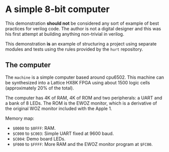 # A simple 8-bit computer

This demonstration **should not** be considered any sort of example of
best practices for verilog code.  The author is not a digital designer and
this was his first attempt at building anything non-trivial in verilog.

This demonstration **is** an example of structuring a project using
separate modules and tests using the rules provided by the `hurt`
repository.

## The computer

The `machine` is a simple computer based around cpu6502.  This machine
can be synthesized into a Lattice HX8K FPGA using about 1500 logic cells
(approximately 20% of the total).

The computer has 4K of RAM, 4K of ROM and two peripherals: a UART and
a bank of 8 LEDs.  The ROM is the EWOZ monitor, which is a derivative
of the original WOZ monitor included with the Apple 1.

Memory map:

- `$0000` to `$0FFF`: RAM.
- `$C000` to `$C003`: Simple UART fixed at 9600 baud.
- `$C004`: Demo board LEDs.
- `$F000` to `$FFFF`: More RAM and the EWOZ monitor program at `$FC00`.

